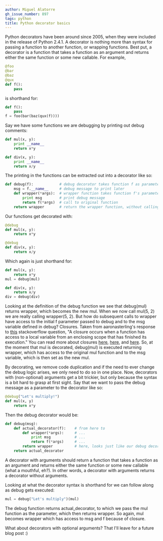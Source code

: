 ```yaml
---
author: Miguel Alatorre
gh_issue_number: 897
tags: python
title: Python decorator basics
---
```




Python decorators have been around since 2005, when they were included in the release of Python 2.4.1. A decorator is nothing more than syntax for passing a function to another function, or wrapping functions. Best put, a decorator is a function that takes a function as an argument and returns either the same function or some new callable. For example,

```python
@foo
@bar
@baz
@qux
def f():
    pass
```

is shorthand for:

```python
def f():
    pass
f = foo(bar(baz(qux(f))))
```

Say we have some functions we are debugging by printing out debug comments:

```python
def mul(x, y):
    print __name__
    return x*y

def div(x, y):
    print __name__
    return x/y
```

The printing in the functions can be extracted out into a decorator like so:

```python
def debug(f):            # debug decorator takes function f as parameter
    msg = f.__name__     # debug message to print later
    def wrapper(*args):  # wrapper function takes function f's parameters
        print msg        # print debug message
        return f(*args)  # call to original function
    return wrapper       # return the wrapper function, without calling it
```

Our functions get decorated with:

```python
@debug
def mul(x, y):
    return x*y

@debug
def div(x, y):
    return x/y
```

Which again is just shorthand for:

```python
def mul(x, y):
    return x*y
mul = debug(mul)

def div(x, y):
    return x/y
div = debug(div)
```

Looking at the definition of the debug function we see that debug(mul) returns wrapper, which becomes the new mul. When we now call mul(5, 2) we are really calling wrapper(5, 2). But how do subsequent calls to wrapper have access to the initial f parameter passed to debug and to the msg variable defined in debug? Closures. Taken from aaronasterling's response to [this](http://stackoverflow.com/questions/4020419/closures-in-python) stackoverflow question, "A closure occurs when a function has access to a local variable from an enclosing scope that has finished its execution." You can read more about closures [here](http://www.shutupandship.com/2012/01/python-closures-explained.html), [here](http://ynniv.com/blog/2007/08/closures-in-python.html), and [here](https://thenewcircle.com/bookshelf/python_fundamentals_tutorial/functional_programming.html). So, at the moment that mul is decorated, debug(mul) is executed returning wrapper, which has access to the original mul function and to the msg variable, which is then set as the new mul.

By decorating, we remove code duplication and if the need to ever change the debug logic arises, we only need to do so in one place. Now, decorators with (non-optional) arguments get a bit trickier, but only because the syntax is a bit hard to grasp at first sight. Say that we want to pass the debug message as a parameter to the decorator like so:

```python
@debug("Let's multiply!")
def mul(x, y)
    return x*y
```

Then the debug decorator would be:

```python
def debug(msg):
    def actual_decorator(f):    # from here to
        def wrapper(*args):     # ...
            print msg           # ...
            return f(*args)     # ...
        return wrapper          # here, looks just like our debug decorator from above!
    return actual_decorator
```

A decorator with arguments should return a function that takes a function as an argument and returns either the same function or some new callable (what a mouthful, eh?). In other words, a decorator with arguments returns a decorator without arguments.

Looking at what the decorator syntax is shorthand for we can follow along as debug gets executed:

```python
mul = debug("Let's multiply")(mul)
```

The debug function returns actual_decorator, to which we pass the mul function as the parameter, which then returns wrapper. So again, mul becomes wrapper which has access to msg and f because of closure.

What about decorators with optional arguments? That I'll leave for a future blog post :)


